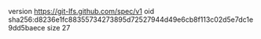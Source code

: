 version https://git-lfs.github.com/spec/v1
oid sha256:d8236e1fc88355734273895d72527944d49e6cb8f113c02d5e7dc1e9dd5baece
size 27
